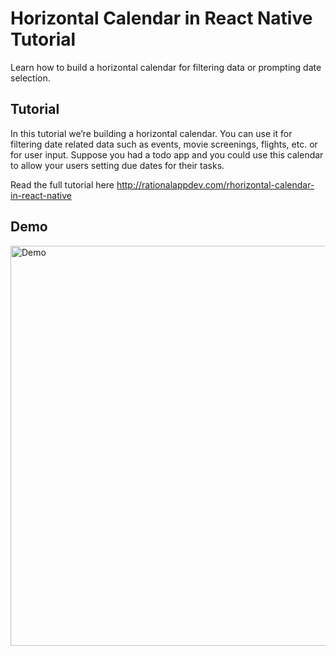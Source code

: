 # Horizontal Calendar in React Native Tutorial

Learn how to build a horizontal calendar for filtering data or prompting date selection.

## Tutorial

In this tutorial we’re building a horizontal calendar. You can use it for filtering date related data such as events, movie screenings, flights, etc. or for user input. Suppose you had a todo app and you could use this calendar to allow your users setting due dates for their tasks.

Read the full tutorial here http://rationalappdev.com/rhorizontal-calendar-in-react-native

## Demo

<img src="https://github.com/rationalappdev/react-native-horizontal-calendar/blob/master/demo.png" alt="Demo" width="640" />
